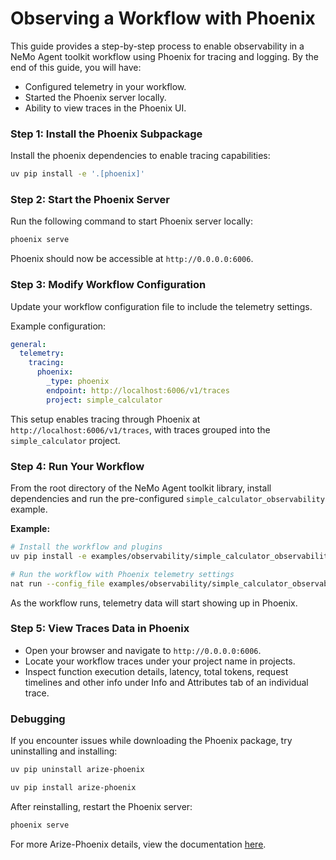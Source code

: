 <!--
SPDX-FileCopyrightText: Copyright (c) 2025, NVIDIA CORPORATION & AFFILIATES. All rights reserved.
SPDX-License-Identifier: Apache-2.0

Licensed under the Apache License, Version 2.0 (the "License");
you may not use this file except in compliance with the License.
You may obtain a copy of the License at

http://www.apache.org/licenses/LICENSE-2.0

Unless required by applicable law or agreed to in writing, software
distributed under the License is distributed on an "AS IS" BASIS,
WITHOUT WARRANTIES OR CONDITIONS OF ANY KIND, either express or implied.
See the License for the specific language governing permissions and
limitations under the License.
-->

# Observing a Workflow with Phoenix

This guide provides a step-by-step process to enable observability in a NeMo Agent toolkit workflow using Phoenix for tracing and logging. By the end of this guide, you will have:
- Configured telemetry in your workflow.
- Started the Phoenix server locally.
- Ability to view traces in the Phoenix UI.

### Step 1: Install the Phoenix Subpackage

Install the phoenix dependencies to enable tracing capabilities:

```bash
uv pip install -e '.[phoenix]'
```

### Step 2: Start the Phoenix Server

Run the following command to start Phoenix server locally:
```bash
phoenix serve
```
Phoenix should now be accessible at `http://0.0.0.0:6006`.

### Step 3: Modify Workflow Configuration

Update your workflow configuration file to include the telemetry settings.

Example configuration:
```yaml
general:
  telemetry:
    tracing:
      phoenix:
        _type: phoenix
        endpoint: http://localhost:6006/v1/traces
        project: simple_calculator
```
This setup enables tracing through Phoenix at `http://localhost:6006/v1/traces`, with traces grouped into the `simple_calculator` project.

### Step 4: Run Your Workflow

From the root directory of the NeMo Agent toolkit library, install dependencies and run the pre-configured `simple_calculator_observability` example.

**Example:**
```bash
# Install the workflow and plugins
uv pip install -e examples/observability/simple_calculator_observability/

# Run the workflow with Phoenix telemetry settings
nat run --config_file examples/observability/simple_calculator_observability/configs/config-phoenix.yml --input "What is 1*2?"
```
As the workflow runs, telemetry data will start showing up in Phoenix.

### Step 5: View Traces Data in Phoenix

- Open your browser and navigate to `http://0.0.0.0:6006`.
- Locate your workflow traces under your project name in projects.
- Inspect function execution details, latency, total tokens, request timelines and other info under Info and Attributes tab of an individual trace.

### Debugging

If you encounter issues while downloading the Phoenix package, try uninstalling and installing:
```bash
uv pip uninstall arize-phoenix

uv pip install arize-phoenix
```

After reinstalling, restart the Phoenix server:
```bash
phoenix serve
```

For more Arize-Phoenix details, view the documentation [here](https://docs.arize.com/phoenix).
